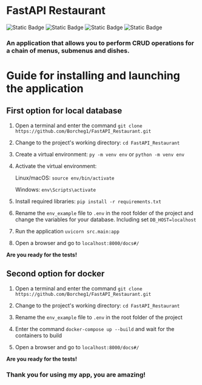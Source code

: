 # FastAPI Restaurant
![Static Badge](https://img.shields.io/badge/Python-3.11-blue)
![Static Badge](https://img.shields.io/badge/FastAPI-red)
![Static Badge](https://img.shields.io/badge/Database-PostgreSQL-ygreen)
![Static Badge](https://img.shields.io/badge/ORM-SQLAlchemy-orange)

### An application that allows you to perform CRUD operations for a chain of menus, submenus and dishes.

# Guide for installing and launching the application
## First option for local database

1. Open a terminal and enter the command
`git clone https://github.com/Borcheg1/FastAPI_Restaurant.git`

2. Change to the project's working directory:
`cd FastAPI_Restaurant`

3. Create a virtual environment:
`py -m venv env` or `python -m venv env`

4. Activate the virtual environment:

    Linux/macOS: `source env/bin/activate`
   
    Windows: `env\Scripts\activate`

5. Install required libraries:
`pip install -r requirements.txt`

6. Rename the `env_example` file to `.env` in the root folder of the project and change the variables for your database. Including set `DB_HOST=localhost`

7. Run the application `uvicorn src.main:app`

8. Open a browser and go to `localhost:8000/docs#/`

**Are you ready for the tests!**

## Second option for docker

1. Open a terminal and enter the command
`git clone https://github.com/Borcheg1/FastAPI_Restaurant.git`

2. Change to the project's working directory:
`cd FastAPI_Restaurant`

3. Rename the `env_example` file to `.env` in the root folder of the project

4. Enter the command `docker-compose up --build` and wait for the containers to build

5. Open a browser and go to `localhost:8000/docs#/`

**Are you ready for the tests!**

### Thank you for using my app, you are amazing!
